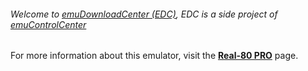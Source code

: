 ###### Welcome to [emuDownloadCenter (EDC)](https://github.com/PhoenixInteractiveNL/emuDownloadCenter/wiki/), EDC is a side project of [emuControlCenter](https://github.com/PhoenixInteractiveNL/emuControlCenter/wiki/)

For more information about this emulator, visit the [**Real-80 PRO**](https://github.com/PhoenixInteractiveNL/emuDownloadCenter/wiki/Emulator-real80pro#menu) page.
